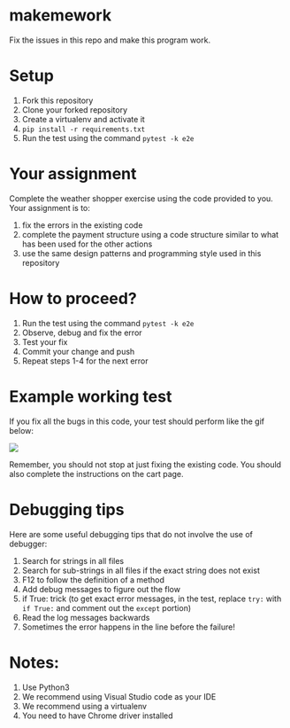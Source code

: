 # makemework
Fix the issues in this repo and make this program work. 

# Setup
1. Fork this repository
2. Clone your forked repository
3. Create a virtualenv and activate it
4. `pip install -r requirements.txt`
5. Run the test using the command `pytest -k e2e`

# Your assignment
Complete the weather shopper exercise using the code provided to you. Your assignment is to:

1. fix the errors in the existing code 
2. complete the payment structure using a code structure similar to what has been used for the other actions
3. use the same design patterns and programming style used in this repository

# How to proceed?
1. Run the test using the command `pytest -k e2e`
2. Observe, debug and fix the error
3. Test your fix
4. Commit your change and push
5. Repeat steps 1-4 for the next error

# Example working test
If you fix all the bugs in this code, your test should perform like the gif below:

![](working-weather-shopper-test.gif)

Remember, you should not stop at just fixing the existing code. You should also complete the instructions on the cart page.

# Debugging tips
Here are some useful debugging tips that do not involve the use of debugger:

1. Search for strings in all files 
2. Search for sub-strings in all files if the exact string does not exist
3. F12 to follow the definition of a method
4. Add debug messages to figure out the flow 
5. if True: trick (to get exact error messages, in the test, replace `try:` with `if True:` and comment out the `except` portion)
6. Read the log messages backwards 
7. Sometimes the error happens in the line before the failure!


# Notes:
1. Use Python3
2. We recommend using Visual Studio code as your IDE
3. We recommend using a virtualenv
4. You need to have Chrome driver installed
